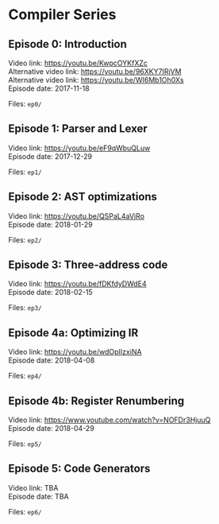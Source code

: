 # Compiler Series

## Episode 0: Introduction

Video link: https://youtu.be/KwpcOYKfXZc  
Alternative video link: https://youtu.be/96XKY7IRjVM  
Alternative video link: https://youtu.be/WI6Mb1Oh0Xs  
Episode date: 2017-11-18  

Files: `ep0/`

## Episode 1: Parser and Lexer

Video link: https://youtu.be/eF9qWbuQLuw  
Episode date: 2017-12-29  

Files: `ep1/`

## Episode 2: AST optimizations

Video link: https://youtu.be/QSPaL4aVjRo  
Episode date: 2018-01-29  

Files: `ep2/`

## Episode 3: Three-address code

Video link: https://youtu.be/fDKfdyDWdE4  
Episode date: 2018-02-15  

Files: `ep3/`

## Episode 4a: Optimizing IR

Video link: https://youtu.be/wdOpIIzxiNA  
Episode date: 2018-04-08  

Files: `ep4/`

## Episode 4b: Register Renumbering

Video link: https://www.youtube.com/watch?v=NOFDr3HjuuQ  
Episode date: 2018-04-29  

Files: `ep5/`

## Episode 5: Code Generators

Video link: TBA  
Episode date: TBA

Files: `ep6/`
